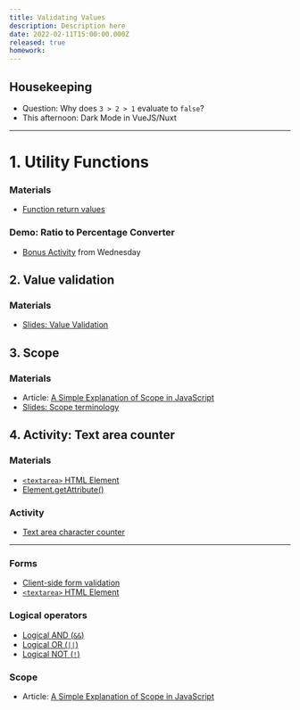 ```yaml
---
title: Validating Values
description: Description here
date: 2022-02-11T15:00:00.000Z
released: true
homework: 
---
```


## Housekeeping
- Question: Why does `3 > 2 > 1` evaluate to `false`?
- This afternoon: Dark Mode in VueJS/Nuxt

---

# 1. Utility Functions
### Materials
- [Function return values](https://developer.mozilla.org/en-US/docs/Learn/JavaScript/Building_blocks/Return_values)

### Demo: Ratio to Percentage Converter
- [Bonus Activity](https://gist.github.com/acidtone/64c3c63e0ee7de3aa56adfc99deeeef8#bonus-activity) from Wednesday

## 2. Value validation
### Materials
- [Slides: Value Validation](https://sait-wbdv.github.io/slides/w22/cpnt262/js-value-validation.html)

## 3. Scope
### Materials
- Article: [A Simple Explanation of Scope in JavaScript](https://dmitripavlutin.com/javascript-scope/)
- [Slides: Scope terminology](https://sait-wbdv.github.io/slides/w22/cpnt262/scope.html)

## 4. Activity: Text area counter
### Materials
- [`<textarea>` HTML Element](https://developer.mozilla.org/en-US/docs/Web/HTML/Element/textarea)
- [Element.getAttribute()](https://developer.mozilla.org/en-US/docs/Web/API/Element/getAttribute)

### Activity
- [Text area character counter](https://gist.github.com/acidtone/74727a562940ead812f46c1b1b870d19)


---

<home-work :home-work="homework">

### Forms
- [Client-side form validation](https://developer.mozilla.org/en-US/docs/Learn/Forms/Form_validation)
- [`<textarea>` HTML Element](https://developer.mozilla.org/en-US/docs/Web/HTML/Element/textarea)

### Logical operators
- [Logical AND (`&&`)](https://developer.mozilla.org/en-US/docs/Web/JavaScript/Reference/Operators/Logical_AND)
- [Logical OR (`||`)](https://developer.mozilla.org/en-US/docs/Web/JavaScript/Reference/Operators/Logical_OR)
- [Logical NOT (`!`)](https://developer.mozilla.org/en-US/docs/Web/JavaScript/Reference/Operators/Logical_NOT)

### Scope
- Article: [A Simple Explanation of Scope in JavaScript](https://dmitripavlutin.com/javascript-scope/)

</home-work>



